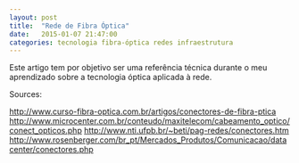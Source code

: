 ```yaml
---
layout: post
title:  "Rede de Fibra Óptica"
date:   2015-01-07 21:47:00
categories: tecnologia fibra-óptica redes infraestrutura
---
```


Este artigo tem por objetivo ser uma referência técnica durante o meu aprendizado sobre a tecnologia óptica aplicada à rede.

Sources:

http://www.curso-fibra-optica.com.br/artigos/conectores-de-fibra-ptica
http://www.microcenter.com.br/conteudo/maxitelecom/cabeamento_optico/conect_opticos.php
http://www.nti.ufpb.br/~beti/pag-redes/conectores.htm
http://www.rosenberger.com/br_pt/Mercados_Produtos/Comunicacao/datacenter/conectores.php

